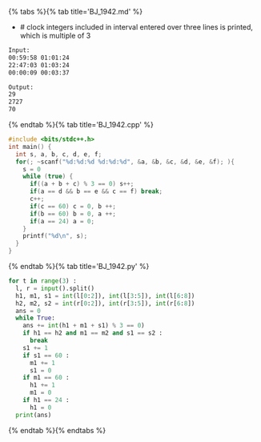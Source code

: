 {% tabs %}{% tab title='BJ_1942.md' %}

* \# clock integers included in interval entered over three lines is printed, which is multiple of 3

```txt
Input:
00:59:58 01:01:24
22:47:03 01:03:24
00:00:09 00:03:37

Output:
29
2727
70
```

{% endtab %}{% tab title='BJ_1942.cpp' %}

```cpp
#include <bits/stdc++.h>
int main() {
  int s, a, b, c, d, e, f;
  for(; ~scanf("%d:%d:%d %d:%d:%d", &a, &b, &c, &d, &e, &f); ){
    s = 0
    while (true) {
      if((a + b + c) % 3 == 0) s++;
      if(a == d && b == e && c == f) break;
      c++;
      if(c == 60) c = 0, b ++;
      if(b == 60) b = 0, a ++;
      if(a == 24) a = 0;
    }
    printf("%d\n", s);
  }
}
```

{% endtab %}{% tab title='BJ_1942.py' %}

```py
for t in range(3) :
  l, r = input().split()
  h1, m1, s1 = int(l[0:2]), int(l[3:5]), int(l[6:8])
  h2, m2, s2 = int(r[0:2]), int(r[3:5]), int(r[6:8])
  ans = 0
  while True:
    ans += int(h1 + m1 + s1) % 3 == 0)
    if h1 == h2 and m1 == m2 and s1 == s2 :
      break
    s1 += 1
    if s1 == 60 :
      m1 += 1
      s1 = 0
    if m1 == 60 :
      h1 += 1
      m1 = 0
    if h1 == 24 :
      h1 = 0
  print(ans)
```

{% endtab %}{% endtabs %}

